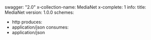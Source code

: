 swagger: "2.0"
x-collection-name: MediaNet
x-complete: 1
info:
  title: MediaNet
  version: 1.0.0
schemes:
- http
produces:
- application/json
consumes:
- application/json
